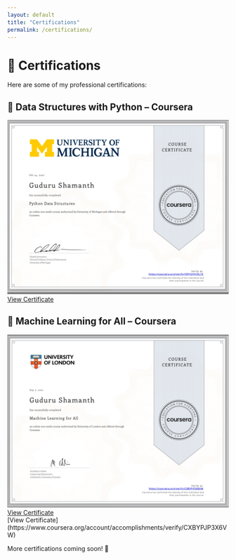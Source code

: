 ```yaml
---
layout: default
title: "Certifications"
permalink: /certifications/
---
```


# 📜 Certifications  

Here are some of my professional certifications:

## 📜 Data Structures with Python – Coursera  
<div class="certifications">
    <div class="certification-item">
    <img src="/assets/images/certifications/python-cert.jpg" class="certification-image" alt="Python Certification">
        <a href="/assets/images/certifications/python-cert.jpg" target="_blank" class="[certification-link](https://www.coursera.org/account/accomplishments/verify/YZPY2YQCKL7Z)">View Certificate</a>
    
## 📜 Machine Learning for All – Coursera  
<div class="certifications-item">
    <img src="/assets/images/certifications/machine-cert.jpg" class="certification-image" alt="Machine Learning Certification">
    <a href="/assets/images/certifications/machine-cert.jpg" target="_blank" class="certification-link">View Certificate</a>
    </div>
</div>
</div>  
[View Certificate](https://www.coursera.org/account/accomplishments/verify/CXBYPJP3X6VW)  

More certifications coming soon! 🚀  
